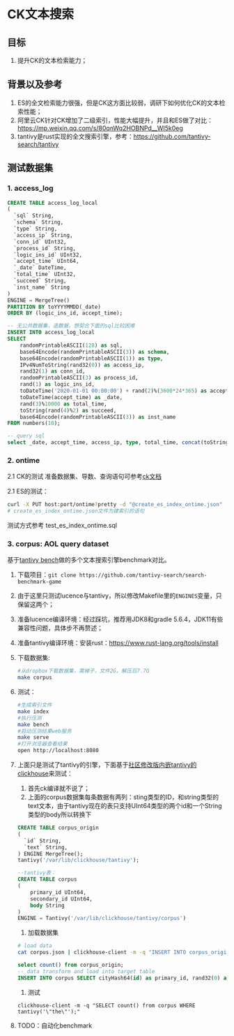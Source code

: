 # CK文本搜索
## 目标
1. 提升CK的文本检索能力；

## 背景以及参考
1. ES的全文检索能力很强，但是CK这方面比较弱，调研下如何优化CK的文本检索性能；
1. 阿里云CK针对CK增加了二级索引，性能大幅提升，并且和ES做了对比：https://mp.weixin.qq.com/s/80qnWq2HOBNPd__WI5k0eg
1. tantivy是rust实现的全文搜索引擎，参考：https://github.com/tantivy-search/tantivy

## 测试数据集
### 1. access_log
```sql
CREATE TABLE access_log_local
(
  `sql` String,
  `schema` String,
  `type` String, 
  `access_ip` String, 
  `conn_id` UInt32, 
  `process_id` String, 
  `logic_ins_id` UInt32, 
  `accept_time` UInt64, 
  `_date` DateTime, 
  `total_time` UInt32, 
  `succeed` String, 
  `inst_name` String
) 
ENGINE = MergeTree()
PARTITION BY toYYYYMMDD(_date)
ORDER BY (logic_ins_id, accept_time);

-- 无公共数据集，造数据，想契合下面的sql比较困难
INSERT INTO access_log_local
SELECT
    randomPrintableASCII(128) as sql,
    base64Encode(randomPrintableASCII(3)) as schema,
    base64Encode(randomPrintableASCII(1)) as type,
    IPv4NumToString(rand32(0)) as access_ip,
    rand32(1) as conn_id,
    randomPrintableASCII(3) as process_id,
    rand(1) as logic_ins_id,
    toDateTime('2020-01-01 00:00:00') + rand(2)%(3600*24*365) as accept_time,
    toDateTime(accept_time) as _date,
    rand(3)%10000 as total_time,
    toString(rand(4)%2) as succeed,
    base64Encode(randomPrintableASCII(3)) as inst_name
FROM numbers(10);

-- query sql
select _date, accept_time, access_ip, type, total_time, concat(toString(total_time),'ms') as total_time_ms, sql,schema,succeed,process_id,inst_name from access_log_local where _date >= '2020-12-27 00:38:31' and _date <= '2020-12-28 00:38:31' and logic_ins_id = 502680264 and accept_time <= 1609087111000 and accept_time >= 16090007311000 and positionCaseInsensitive(sql, 'select') > 0 order by accept_time desc limit 50,50;
```

### 2. ontime
2.1 CK的测试
准备数据集、导数、查询语句可参考[ck文档](https://clickhouse.tech/docs/en/getting-started/example-datasets/ontime/)

2.1 ES的测试：
```bash
curl -X PUT host:port/ontime?pretty -d "@create_es_index_ontime.json"
# create_es_index_ontime.json文件为建索引的语句
```
测试方式参考 test_es_index_ontime.sql

### 3. corpus: AOL query dataset
基于[tantivy bench](https://github.com/tantivy-search/search-benchmark-game)做的多个文本搜索引擎benchmark对比。  
1. 下载项目：`git clone https://github.com/tantivy-search/search-benchmark-game`
1. 由于这里只测试lucence与tantivy，所以修改Makefile里的`ENGINES`变量，只保留这两个；
1. 准备lucence编译环境：经过踩坑，推荐用JDK8和gradle 5.6.4，JDK11有些兼容性问题，具体步不再赘述；
1. 准备tantivy编译环境：安装rust：https://www.rust-lang.org/tools/install
1. 下载数据集:
    ```bash
    #从dropbox下载数据集，需梯子，文件2G，解压后7.7G
    make corpus
    ```
1. 测试：
    ```bash
    #生成索引文件
    make index
    #执行压测
    make bench
    #启动压测结果web服务
    make serve
    #打开浏览器查看结果
    open http://localhost:8080
    ```
1. 上面只是测试了tantivy的引擎，下面基于[社区修改版内嵌tantivy的clickhouse](https://github.com/NeowayLabs/ClickHouse/commits/fulltext-21.3)来测试：
    1. 首先ck编译就不说了；
    1. 上面的corpus数据集每条数据有两列：sting类型的ID，和string类型的text文本，由于tantivy现在的表只支持UInt64类型的两个id和一个String类型的body所以转换下
    ```sql
    CREATE TABLE corpus_origin
    (
      `id` String,
      `text` String,
    ) ENGINE MergeTree();
    tantivy('/var/lib/clickhouse/tantivy');

    --tantivy表：
    CREATE TABLE corpus
    (
        primary_id UInt64,
        secondary_id UInt64,
        body String
    )
    ENGINE = Tantivy('/var/lib/clickhouse/tantivy/corpus')
    ```
    1. 加载数据集
    ```bash
    # load data
    cat corpus.json | clickhouse-client -m -q "INSERT INTO corpus_origin FORMART JSONEachRow"
    ```
    ```sql
    select count() from corpus_origin;
    -- data transform and load into target table
    INSERT INTO corpus SELECT cityHash64(id) as primary_id, rand32(0) as secondary_id, text as body from corpus_origin;
    ```
    1. 测试
    ```
    clickhouse-client -m -q "SELECT count() from corpus WHERE tantivy('\"the\"');"
    ```

1. TODO：自动化benchmark
